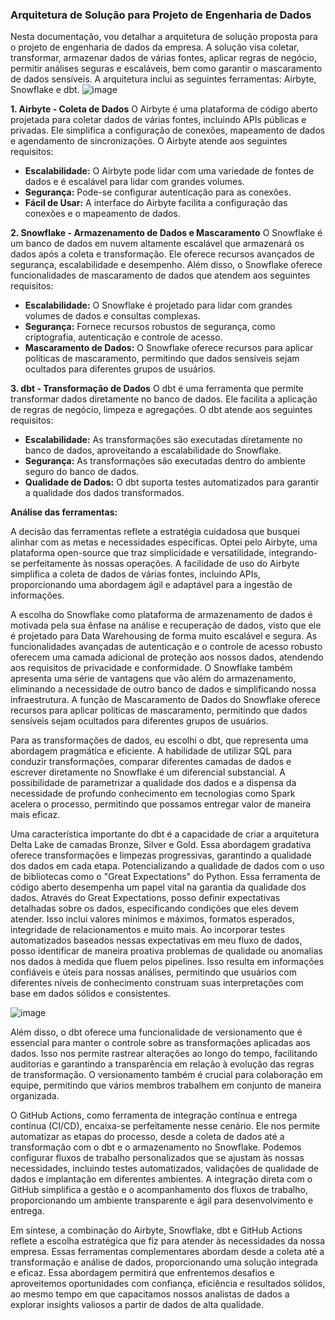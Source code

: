 ### **Arquitetura de Solução para Projeto de Engenharia de Dados**

Nesta documentação, vou detalhar a arquitetura de solução proposta para o projeto de engenharia de dados da empresa. A solução visa coletar, transformar, armazenar dados de várias fontes, aplicar regras de negócio, permitir análises seguras e escaláveis, bem como garantir o mascaramento de dados sensíveis. A arquitetura inclui as seguintes ferramentas: Airbyte, Snowflake e dbt.
![image](https://github.com/biancaclazzaris/projeto-manchester/assets/91158522/48acf46e-76c9-4685-a32b-d9a7d04c36f8)


**1. Airbyte - Coleta de Dados**
O Airbyte é uma plataforma de código aberto projetada para coletar dados de várias fontes, incluindo APIs públicas e privadas. Ele simplifica a configuração de conexões, mapeamento de dados e agendamento de sincronizações. O Airbyte atende aos seguintes requisitos:

- **Escalabilidade:** O Airbyte pode lidar com uma variedade de fontes de dados e é escalável para lidar com grandes volumes.
- **Segurança:** Pode-se configurar autenticação para as conexões.
- **Fácil de Usar:** A interface do Airbyte facilita a configuração das conexões e o mapeamento de dados.

**2. Snowflake - Armazenamento de Dados e Mascaramento**
O Snowflake é um banco de dados em nuvem altamente escalável que armazenará os dados após a coleta e transformação. Ele oferece recursos avançados de segurança, escalabilidade e desempenho. Além disso, o Snowflake oferece funcionalidades de mascaramento de dados que atendem aos seguintes requisitos:

- **Escalabilidade:** O Snowflake é projetado para lidar com grandes volumes de dados e consultas complexas.
- **Segurança:** Fornece recursos robustos de segurança, como criptografia, autenticação e controle de acesso.
- **Mascaramento de Dados:** O Snowflake oferece recursos para aplicar políticas de mascaramento, permitindo que dados sensíveis sejam ocultados para diferentes grupos de usuários.

**3. dbt - Transformação de Dados**
O dbt é uma ferramenta que permite transformar dados diretamente no banco de dados. Ele facilita a aplicação de regras de negócio, limpeza e agregações. O dbt atende aos seguintes requisitos:

- **Escalabilidade:** As transformações são executadas diretamente no banco de dados, aproveitando a escalabilidade do Snowflake.
- **Segurança:** As transformações são executadas dentro do ambiente seguro do banco de dados.
- **Qualidade de Dados:** O dbt suporta testes automatizados para garantir a qualidade dos dados transformados.




**Análise das ferramentas:**

A decisão das ferramentas reflete a estratégia cuidadosa que busquei alinhar com as metas e necessidades específicas. Optei pelo Airbyte, uma plataforma open-source que traz simplicidade e versatilidade, integrando-se perfeitamente às nossas operações. A facilidade de uso do Airbyte simplifica a coleta de dados de várias fontes, incluindo APIs, proporcionando uma abordagem ágil e adaptável para a ingestão de informações.

A escolha do Snowflake como plataforma de armazenamento de dados é motivada pela sua ênfase na análise e recuperação de dados, visto que ele é projetado para Data Warehousing de forma muito escalável e segura. As funcionalidades avançadas de autenticação e o controle de acesso robusto oferecem uma camada adicional de proteção aos nossos dados, atendendo aos requisitos de privacidade e conformidade. O Snowflake também apresenta uma série de vantagens que vão além do armazenamento, eliminando a necessidade de outro banco de dados e simplificando nossa infraestrutura. A função de Mascaramento de Dados do Snowflake oferece recursos para aplicar políticas de mascaramento, permitindo que dados sensíveis sejam ocultados para diferentes grupos de usuários.

Para as transformações de dados, eu escolhi o dbt, que representa uma abordagem pragmática e eficiente. A habilidade de utilizar SQL para conduzir transformações, comparar diferentes camadas de dados e escrever diretamente no Snowflake é um diferencial substancial. A possibilidade de parametrizar a qualidade dos dados e a dispensa da necessidade de profundo conhecimento em tecnologias como Spark acelera o processo, permitindo que possamos entregar valor de maneira mais eficaz.

Uma característica importante do dbt é a capacidade de criar a arquitetura Delta Lake de camadas Bronze, Silver e Gold. Essa abordagem gradativa oferece transformações e limpezas progressivas, garantindo a qualidade dos dados em cada etapa. Potencializando a qualidade de dados com o uso de bibliotecas como o "Great Expectations" do Python. Essa ferramenta de código aberto desempenha um papel vital na garantia da qualidade dos dados. Através do Great Expectations, posso definir expectativas detalhadas sobre os dados, especificando condições que eles devem atender. Isso inclui valores mínimos e máximos, formatos esperados, integridade de relacionamentos e muito mais. Ao incorporar testes automatizados baseados nessas expectativas em meu fluxo de dados, posso identificar de maneira proativa problemas de qualidade ou anomalias nos dados à medida que fluem pelos pipelines. Isso resulta em informações confiáveis e úteis para nossas análises, permitindo que usuários com diferentes níveis de conhecimento construam suas interpretações com base em dados sólidos e consistentes.

![image](https://github.com/biancaclazzaris/projeto-manchester/assets/91158522/f8fa3c8f-aa73-44fe-bb79-95e6aaf6094f)


Além disso, o dbt oferece uma funcionalidade de versionamento que é essencial para manter o controle sobre as transformações aplicadas aos dados. Isso nos permite rastrear alterações ao longo do tempo, facilitando auditorias e garantindo a transparência em relação à evolução das regras de transformação. O versionamento também é crucial para colaboração em equipe, permitindo que vários membros trabalhem em conjunto de maneira organizada.

O GitHub Actions, como ferramenta de integração contínua e entrega contínua (CI/CD), encaixa-se perfeitamente nesse cenário. Ele nos permite automatizar as etapas do processo, desde a coleta de dados até a transformação com o dbt e o armazenamento no Snowflake. Podemos configurar fluxos de trabalho personalizados que se ajustam às nossas necessidades, incluindo testes automatizados, validações de qualidade de dados e implantação em diferentes ambientes. A integração direta com o GitHub simplifica a gestão e o acompanhamento dos fluxos de trabalho, proporcionando um ambiente transparente e ágil para desenvolvimento e entrega.

Em síntese, a combinação do Airbyte, Snowflake, dbt e GitHub Actions reflete a escolha estratégica que fiz para atender às necessidades da nossa empresa. Essas ferramentas complementares abordam desde a coleta até a transformação e análise de dados, proporcionando uma solução integrada e eficaz. Essa abordagem permitirá que enfrentemos desafios e aproveitemos oportunidades com confiança, eficiência e resultados sólidos, ao mesmo tempo em que capacitamos nossos analistas de dados a explorar insights valiosos a partir de dados de alta qualidade.
